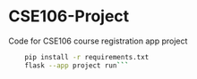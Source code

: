 # CSE106-Project

Code for CSE106 course registration app project

```bash
    pip install -r requirements.txt
    flask --app project run```
```
